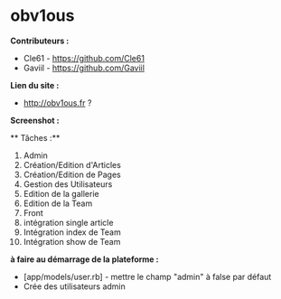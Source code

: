 # obv1ous

**Contributeurs :**
- Cle61  - https://github.com/Cle61
- Gaviil - https://github.com/Gaviil

**Lien du site :**
- http://obv1ous.fr ?

**Screenshot :**

** Tâches :**
1. Admin
  1. Création/Edition d'Articles
  2. Création/Edition de Pages
  3. Gestion des Utilisateurs
  4. Edition de la gallerie
  5. Edition de la Team
2. Front
  1. intégration single article
  2. Intégration index de Team
  3. Intégration show de Team

**à faire au démarrage de la plateforme :**
- [app/models/user.rb] - mettre le champ "admin" à false par défaut
- Crée des utilisateurs admin
